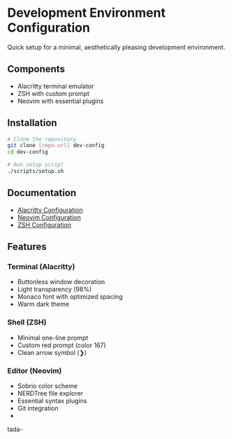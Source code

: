 # Development Environment Configuration

Quick setup for a minimal, aesthetically pleasing development environment.

## Components
- Alacritty terminal emulator
- ZSH with custom prompt
- Neovim with essential plugins

## Installation
```bash
# Clone the repository
git clone [repo-url] dev-config
cd dev-config

# Run setup script
./scripts/setup.sh
```

## Documentation
- [Alacritty Configuration](docs/alacritty.md)
- [Neovim Configuration](docs/nvim.md)
- [ZSH Configuration](docs/zsh.md)

## Features

### Terminal (Alacritty)
- Buttonless window decoration
- Light transparency (98%)
- Monaco font with optimized spacing
- Warm dark theme

### Shell (ZSH)
- Minimal one-line prompt
- Custom red prompt (color 167)
- Clean arrow symbol (❯)

### Editor (Neovim)
- Sobrio color scheme
- NERDTree file explorer
- Essential syntax plugins
- Git integration
-
tada-
